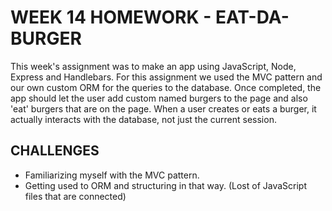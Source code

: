 # WEEK 14 HOMEWORK - EAT-DA-BURGER

<p>This week's assignment was to make an app using JavaScript, Node, Express and Handlebars. For this assignment we used the MVC pattern and our own custom ORM for the queries to the database. Once completed, the app should let the user add custom named burgers to the page and also 'eat' burgers that are on the page. When a user creates or eats a burger, it actually interacts with the database, not just the current session.</p>


## CHALLENGES 
* Familiarizing myself with the MVC pattern.
* Getting used to ORM and structuring in that way. (Lost of JavaScript files that are connected)
